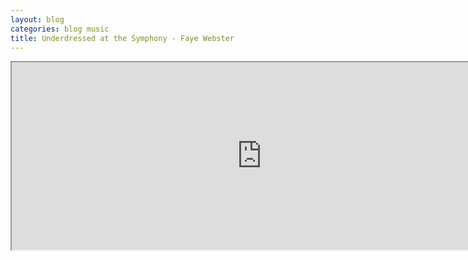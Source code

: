 ```yaml
---
layout: blog
categories: blog music
title: Underdressed at the Symphony - Faye Webster
---
```

<iframe src="https://embed.tidal.com/albums/329221158" width="800" height="300" sandbox="allow-same-origin allow-scripts allow-forms encrypted-media allow-popups" title="TIDAL Embed Player" />

Oh my.  [Faye Webster](https://tidal.com/artist/8517573?u) has an amazing album on her hands in [Underdressed at the Symphony](https://tidal.com/album/329221158?u). 

Opening tune “Thinking About You” just melts you into your chair.  Cool singer songwriter groove executed perfectly with a simple bass, guitar, drums. Until what sounds like a glockenspiel. It works. Trust me.  Works on the beach, in the mountains, driving with the sunroof open.  Nothing pleases quite like this.

Next up is "But Not Kiss".  Title makes more sense if you know the opening line is "I want to sleep in your arms... but not kiss".  Marginally more jarring, but in a highly effective way.  Still the same ensemble plus a few instruments and singer songwriter style, but you're getting a bit more edge on this tune.  Juxtaposes perfectly with "Thinking About You".  "I hope you're okay... but I won't ask".  Love it.  "Wanna Quit All The Time" follows in a similar vein with lyrics about quitting various things.  But form and style remain constant and it's just great.

Then we veer left for "Lego Ring".  Lots of rhythm changes and enter Lil Yachty which should give a clue about where things are headed.  Voice effects and a tiny bit harsher.  Still great stuff.

All in all an even, steady album with a number of great songs and no throw aways.  Only possible complaint is some degree of sameness, but that's minor.

So why no radio play?  I know what you're saying, there is no radio Boomer.  But still, Faye Webster should be talked about and heard. Feels like Josh Rouse and that's high praise from me. Among the best albums of the year so far.